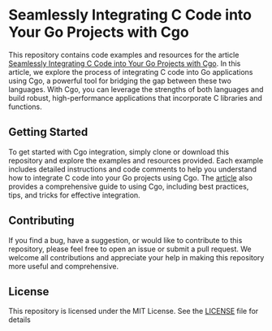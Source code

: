 # Seamlessly Integrating C Code into Your Go Projects with Cgo

This repository contains code examples and resources for the article [Seamlessly Integrating C Code into Your Go Projects with Cgo](https://www.knowledgemusa.com/articles/Seamlessly-Integrating-C-Code-into-Your-Go-Projects-with-Cgo). In this article, we explore the process of integrating C code into Go applications using Cgo, a powerful tool for bridging the gap between these two languages. With Cgo, you can leverage the strengths of both languages and build robust, high-performance applications that incorporate C libraries and functions.

## Getting Started

To get started with Cgo integration, simply clone or download this repository and explore the examples and resources provided. Each example includes detailed instructions and code comments to help you understand how to integrate C code into your Go projects using Cgo. The [article](https://www.knowledgemusa.com/articles/Seamlessly-Integrating-C-Code-into-Your-Go-Projects-with-Cgo) also provides a comprehensive guide to using Cgo, including best practices, tips, and tricks for effective integration.

## Contributing

If you find a bug, have a suggestion, or would like to contribute to this repository, please feel free to open an issue or submit a pull request. We welcome all contributions and appreciate your help in making this repository more useful and comprehensive.

## License

This repository is licensed under the MIT License. See the [LICENSE](/LICENSE) file for details
